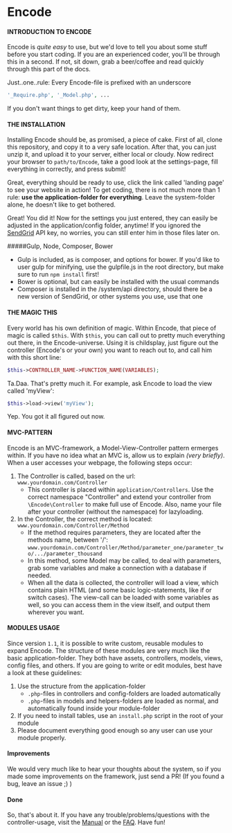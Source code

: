 # Encode
#### INTRODUCTION TO ENCODE
Encode is *quite easy* to use, but we'd love to tell you about some stuff before you start coding.
If you are an experienced coder, you'll be through this in a second.
If not, sit down, grab a beer/coffee and read quickly through this part of the docs.

Just..one..rule: Every Encode-file is prefixed with an underscore
```php
'_Require.php', '_Model.php', ...
```
If you don't want things to get dirty, keep your hand of them.

#### THE INSTALLATION
Installing Encode should be, as promised, a piece of cake. 
First of all, clone this repository, and copy it to a very safe location.
After that, you can just unzip it, and upload it to your server, either local or cloudy.
Now redirect your browser to `path/to/Encode`, take a good look at the settings-page, fill everything in correctly, and press submit!

Great, everything should be ready to use, click the link called 'landing page' to see your website in action!
To get coding, there is not much more than 1 rule: **use the application-folder for everything**. 
Leave the system-folder alone, he doesn't like to get bothered.

Great! You did it!
Now for the settings you just entered, they can easily be adjusted in the application/config folder, anytime!
If you ignored the [SendGrid](www.sendgrid.com "Sendgrid") API key, no worries, you can still enter him in those files later on.

#####Gulp, Node, Composer, Bower
- Gulp is included, as is composer, and options for bower. If you'd like to user gulp for minifying, use the gulpfile.js in the root directory, but make sure to run `npm install` first!
- Bower is optional, but can easily be installed with the usual commands
- Composer is installed in the /system/api directory, should there be a new version of SendGrid, or other systems you use, use that one

#### THE MAGIC THIS
Every world has his own definition of magic.
Within Encode, that piece of magic is called `$this`.
With `$this`, you can call out to pretty much everything out there, in the Encode-universe. Using it is childsplay, just figure out the controller (Encode's or your own) you want to reach out to, and call him with this short line:

```php
$this->CONTROLLER_NAME->FUNCTION_NAME(VARIABLES);
```
Ta.Daa. That's pretty much it. For example, ask Encode to load the view called 'myView':
```php
$this->load->view('myView');
```
Yep. You got it all figured out now.

#### MVC-PATTERN
Encode is an MVC-framework, a Model-View-Controller pattern ermerges within.
If you have no idea what an MVC is, allow us to explain *(very briefly)*.
When a user accesses your webpage, the following steps occur:

1. The Controller is called, based on the url:
`www.yourdomain.com/Controller`
   * This controller is placed within `application/Controllers`. Use the correct namespace "Controller" and extend your controller from `\Encode\Controller` to make full use of Encode. Also, name your file after your controller (without the namespace) for lazyloading.
2. In the Controller, the correct method is located:
`www.yourdomain.com/Controller/Method`
   * If the method requires parameters, they are located after the methods name, between '/':
`www.yourdomain.com/Controller/Method/parameter_one/parameter_two/.../parameter_thousand`
   * In this method, some Model may be called, to deal with parameters, grab some variables and make a connection with a database if needed.
   * When all the data is collected, the controller will load a view, which contains plain HTML (and some basic logic-statements, like if or switch cases). The view-call can be loaded with some variables as well, so you can access them in the view itself, and output them wherever you want.

#### MODULES USAGE
Since version `1.1`, it is possible to write custom, reusable modules to expand Encode.
The structure of these modules are very much like the basic application-folder. They both have assets, controllers, models, views, config files, and others.
If you are going to write or edit modules, best have a look at these guidelines:

1. Use the structure from the application-folder
   * `.php`-files in controllers and config-folders are loaded automatically
   * `.php`-files in models and helpers-folders are loaded as normal, and automatically found inside your module-folder
2. If you need to install tables, use an `install.php` script in the root of your module
3. Please document everything good enough so any user can use your module properly.

#### Improvements
We would very much like to hear your thoughts about the system, so if you made some improvements on the framework, just send a PR! (If you found a bug, leave an issue ;) )

#### Done
So, that's about it. If you have any trouble/problems/questions with the controller-usage, visit the [Manual](http://www.ebro.me/Encode/Manual) or the [FAQ](http://www.ebro.me/Encode/FAQ).
Have fun!

